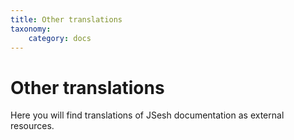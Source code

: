 ```yaml
---
title: Other translations
taxonomy:
    category: docs
---
```


# Other translations

Here you will find translations of JSesh documentation as external resources.

